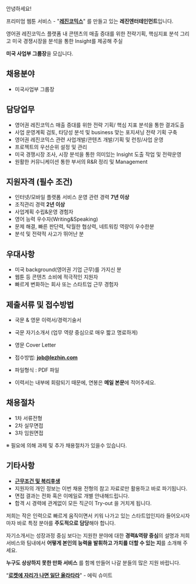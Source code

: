 ﻿안녕하세요!

프리미엄 웹툰 서비스 - "**[레진코믹스](http://www.lezhin.com)**" 를 만들고 있는 **레진엔터테인먼트**입니다.

영어권 레진코믹스 플랫폼 내 콘텐츠의 매출 증대를 위한 전략기획, 핵심지표 분석 그리고 미국 경쟁시장을 분석을 통한 Insight를 제공해 주실 

**미국 사업부 그룹장**을 모십니다.
 

## 채용분야 

- 미국사업부 그룹장

## 담당업무

- 영어권 레진코믹스 매출 증대를 위한 전략 기획/ 핵심 지표 분석을 통한 결과도출 
- 사업 운영계획 검토, 타당성 분석 및 business 맞는 포지셔닝 전략 기획 구축
- 영어권 레진코믹스 관련 사업개발/콘텐츠 개발/기획 및 런칭/사업 운영 
- 프로젝트의 우선순위 설정 및 관리
- 미국 경쟁시장 조사, 시장 분석을 통한 의미있는 Insight 도출 작업 및 전략운영 
- 원활한 커뮤니케이션 통한 부서의 R&R 정리 및 Management

## 지원자격 (필수 조건)

- 인터넷/모바일 플랫폼 서비스 운영 관련 경력 **7년 이상**
- 조직관리 경력 **2년 이상**
- 사업계획 수립&운영 경험자
- 영어 능력 우수자(Writing&Speaking) 
- 문제 해결, 빠른 판단력, 탁월한 협상력, 네트워킹 역량이 우수한분 
- 분석 및 전략적 사고가 뛰어난 분

## 우대사항

- 미국 background(영어권 기업 근무)를 가지신 분
- 웹툰 등 콘텐츠 소비에 적극적인 지원자
- 빠르게 변화하는 회사 또는 스타트업 근무 경험자


## 제출서류 및 접수방법

- 국문 & 영문 이력서/경력기술서 
- 국문 자기소개서 (업무 역량 중심으로 매우 짧고 명료하게)
- 영문 Cover Letter

- 접수방법: **job@lezhin.com** 
- 파일형식 : PDF 파일  
- 이력서는 내부에 회람되기 때문에, 연봉은 **메일 본문**에 적어주세요.


## 채용절차 

- 1차 서류전형
- 2차 실무면접 
- 3차 임원면접 

 ※ 필요에 의해 과제 및 추가 채용절차가 있을수 있습니다.

## 기타사항 
- [**근무조건 및 복리후생**](https://github.com/lezhin/apply/blob/master/README.md)
- 지원자의 개인 정보는 이번 채용 전형의 참고 자료로만 활용하고 바로 파기됩니다.
- 면접 결과는 전화 혹은 이메일로 개별 안내해드립니다.
- 합격 시 경력에 관계없이 모든 직군이 Try-out 을 거치게 됩니다. 


저희는 작은 인력으로 빠르게 움직이면서 키워 나가고 있는 스타트업인지라 들어오시자마자 바로 특정 분야를 **주도적으로 담당**해야 합니다. 

자기소개서는 성장과정 중심 보다는 지원한 분야에 대한 **경력&역량 중심**의 설명과 저희 서비스와 팀내에서 **어떻게 본인의 능력을 발휘하고 가치를 더할 수 있는 지**를 소개해 주세요.

**누구도 상상하지 못한 만화 서비스** 를 함께 만들어 나갈 분들의 많은 지원 바랍니다.


“[**로켓에 자리가 나면 일단 올라타라**](http://estima.wordpress.com/2012/05/28/sheryl/)" - 에릭 슈미트